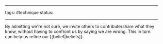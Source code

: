 ___
tags: #technique 
status:
___
By admitting we're not sure, we invite others to contribute/share what they know, without having to confront us by saying we are wrong. This in turn can help us refine our [[belief|beliefs]].